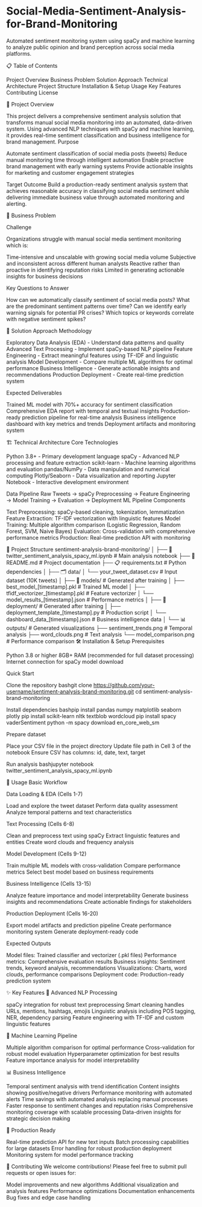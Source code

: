 # Social-Media-Sentiment-Analysis-for-Brand-Monitoring

Automated sentiment monitoring system using spaCy and machine learning to analyze public opinion and brand perception across social media platforms.

📋 Table of Contents

Project Overview
Business Problem
Solution Approach
Technical Architecture
Project Structure
Installation & Setup
Usage
Key Features
Contributing
License

🎯 Project Overview

This project delivers a comprehensive sentiment analysis solution that transforms manual social media monitoring into an automated, data-driven system. Using advanced NLP techniques with spaCy and machine learning, it provides real-time sentiment classification and business intelligence for brand management.
Purpose

Automate sentiment classification of social media posts (tweets)
Reduce manual monitoring time through intelligent automation
Enable proactive brand management with early warning systems
Provide actionable insights for marketing and customer engagement strategies

Target Outcome
Build a production-ready sentiment analysis system that achieves reasonable accuracy in classifying social media sentiment while delivering immediate business value through automated monitoring and alerting.

🎯 Business Problem

Challenge

Organizations struggle with manual social media sentiment monitoring which is:

Time-intensive and unscalable with growing social media volume
Subjective and inconsistent across different human analysts
Reactive rather than proactive in identifying reputation risks
Limited in generating actionable insights for business decisions

Key Questions to Answer

How can we automatically classify sentiment of social media posts?
What are the predominant sentiment patterns over time?
Can we identify early warning signals for potential PR crises?
Which topics or keywords correlate with negative sentiment spikes?

🚀 Solution Approach
Methodology

Exploratory Data Analysis (EDA) - Understand data patterns and quality
Advanced Text Processing - Implement spaCy-based NLP pipeline
Feature Engineering - Extract meaningful features using TF-IDF and linguistic analysis
Model Development - Compare multiple ML algorithms for optimal performance
Business Intelligence - Generate actionable insights and recommendations
Production Deployment - Create real-time prediction system

Expected Deliverables

Trained ML model with 70%+ accuracy for sentiment classification
Comprehensive EDA report with temporal and textual insights
Production-ready prediction pipeline for real-time analysis
Business intelligence dashboard with key metrics and trends
Deployment artifacts and monitoring system

🏗️ Technical Architecture
Core Technologies

Python 3.8+ - Primary development language
spaCy - Advanced NLP processing and feature extraction
scikit-learn - Machine learning algorithms and evaluation
pandas/NumPy - Data manipulation and numerical computing
Plotly/Seaborn - Data visualization and reporting
Jupyter Notebook - Interactive development environment

Data Pipeline
Raw Tweets → spaCy Preprocessing → Feature Engineering → Model Training → Evaluation → Deployment
ML Pipeline Components

Text Preprocessing: spaCy-based cleaning, tokenization, lemmatization
Feature Extraction: TF-IDF vectorization with linguistic features
Model Training: Multiple algorithm comparison (Logistic Regression, Random Forest, SVM, Naive Bayes)
Evaluation: Cross-validation with comprehensive performance metrics
Production: Real-time prediction API with monitoring

📁 Project Structure
sentiment-analysis-brand-monitoring/
│
├── 📓 twitter_sentiment_analysis_spacy_ml.ipynb    # Main analysis notebook
├── 📄 README.md                                    # Project documentation
├── 📋 requirements.txt                             # Python dependencies
│
├── 🗂️ data/
│   └── your_tweet_dataset.csv                     # Input dataset (10K tweets)
│
├── 🤖 models/                                      # Generated after training
│   ├── best_model_[timestamp].pkl                 # Trained ML model
│   ├── tfidf_vectorizer_[timestamp].pkl          # Feature vectorizer
│   └── model_results_[timestamp].json            # Performance metrics
│
├── 🚀 deployment/                                  # Generated after training
│   ├── deployment_template_[timestamp].py         # Production script
│   └── dashboard_data_[timestamp].json           # Business intelligence data
│
└── 📊 outputs/                                     # Generated visualizations
    ├── sentiment_trends.png                       # Temporal analysis
    ├── word_clouds.png                           # Text analysis
    └── model_comparison.png                      # Performance comparison
🛠️ Installation & Setup
Prerequisites

Python 3.8 or higher
8GB+ RAM (recommended for full dataset processing)
Internet connection for spaCy model download

Quick Start

Clone the repository
bashgit clone https://github.com/your-username/sentiment-analysis-brand-monitoring.git
cd sentiment-analysis-brand-monitoring

Install dependencies
bashpip install pandas numpy matplotlib seaborn plotly
pip install scikit-learn nltk textblob wordcloud
pip install spacy vaderSentiment
python -m spacy download en_core_web_sm

Prepare dataset

Place your CSV file in the project directory
Update file path in Cell 3 of the notebook
Ensure CSV has columns: id, date, text, target


Run analysis
bashjupyter notebook twitter_sentiment_analysis_spacy_ml.ipynb


📖 Usage
Basic Workflow

Data Loading & EDA (Cells 1-7)

Load and explore the tweet dataset
Perform data quality assessment
Analyze temporal patterns and text characteristics


Text Processing (Cells 6-8)

Clean and preprocess text using spaCy
Extract linguistic features and entities
Create word clouds and frequency analysis


Model Development (Cells 9-12)

Train multiple ML models with cross-validation
Compare performance metrics
Select best model based on business requirements


Business Intelligence (Cells 13-15)

Analyze feature importance and model interpretability
Generate business insights and recommendations
Create actionable findings for stakeholders


Production Deployment (Cells 16-20)

Export model artifacts and prediction pipeline
Create performance monitoring system
Generate deployment-ready code



Expected Outputs

Model files: Trained classifier and vectorizer (.pkl files)
Performance metrics: Comprehensive evaluation results
Business insights: Sentiment trends, keyword analysis, recommendations
Visualizations: Charts, word clouds, performance comparisons
Deployment code: Production-ready prediction system

✨ Key Features
🔬 Advanced NLP Processing

spaCy integration for robust text preprocessing
Smart cleaning handles URLs, mentions, hashtags, emojis
Linguistic analysis including POS tagging, NER, dependency parsing
Feature engineering with TF-IDF and custom linguistic features

🤖 Machine Learning Pipeline

Multiple algorithm comparison for optimal performance
Cross-validation for robust model evaluation
Hyperparameter optimization for best results
Feature importance analysis for model interpretability

📊 Business Intelligence

Temporal sentiment analysis with trend identification
Content insights showing positive/negative drivers
Performance monitoring with automated alerts
Time savings with automated analysis replacing manual processes
Faster response to sentiment changes and reputation risks
Comprehensive monitoring coverage with scalable processing
Data-driven insights for strategic decision making

🔧 Production Ready

Real-time prediction API for new text inputs
Batch processing capabilities for large datasets
Error handling for robust production deployment
Monitoring system for model performance tracking

🤝 Contributing
We welcome contributions! Please feel free to submit pull requests or open issues for:

Model improvements and new algorithms
Additional visualization and analysis features
Performance optimizations
Documentation enhancements
Bug fixes and edge case handling
